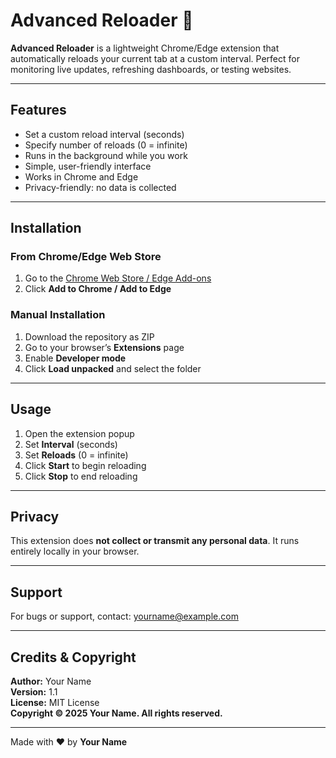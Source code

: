 # Advanced Reloader 🚀

**Advanced Reloader** is a lightweight Chrome/Edge extension that automatically reloads your current tab at a custom interval. Perfect for monitoring live updates, refreshing dashboards, or testing websites.

---

## Features

- Set a custom reload interval (seconds)  
- Specify number of reloads (0 = infinite)  
- Runs in the background while you work  
- Simple, user-friendly interface  
- Works in Chrome and Edge  
- Privacy-friendly: no data is collected

---

## Installation

### From Chrome/Edge Web Store
1. Go to the [Chrome Web Store / Edge Add-ons](#)  
2. Click **Add to Chrome / Add to Edge**  

### Manual Installation
1. Download the repository as ZIP  
2. Go to your browser’s **Extensions** page  
3. Enable **Developer mode**  
4. Click **Load unpacked** and select the folder  

---

## Usage

1. Open the extension popup  
2. Set **Interval** (seconds)  
3. Set **Reloads** (0 = infinite)  
4. Click **Start** to begin reloading  
5. Click **Stop** to end reloading  

---

## Privacy

This extension does **not collect or transmit any personal data**. It runs entirely locally in your browser.

---

## Support

For bugs or support, contact: [yourname@example.com](mailto:yourname@example.com)

---

## Credits & Copyright

**Author:** Your Name  
**Version:** 1.1  
**License:** MIT License  
**Copyright © 2025 Your Name. All rights reserved.**

---

Made with ❤️ by **Your Name**
